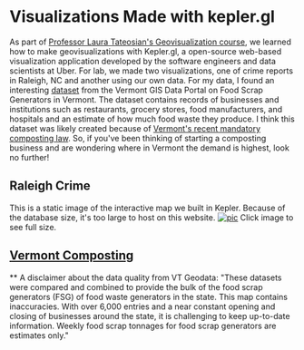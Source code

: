
# Visualizations Made with kepler.gl
As part of [Professor Laura Tateosian's Geovisualization course](https://wolfware.ncsu.edu/courses/details/?sis_id=SIS:2020:1:1:GIS:715:001), we learned how to make geovisualizations with Kepler.gl, a open-source web-based visualization application developed by the software engineers and data scientists at Uber. For lab, we made two visualizations, one of crime reports in Raleigh, NC and another using our own data. For my data, I found an interesting [dataset](https://geodata.vermont.gov/datasets/VTANR::food-scrap-generators) from the Vermont GIS Data Portal on Food Scrap Generators in Vermont. The dataset contains records of businesses and institutions such as restaurants, grocery stores, food manufacturers, and hospitals and an estimate of how much food waste they produce. I think this dataset was likely created because of [Vermont's recent mandatory composting law](https://dec.vermont.gov/waste-management/solid/materials-mgmt/organic-materials). So, if you've been thinking of starting a composting business and are wondering where in Vermont the demand is highest, look no further!

## Raleigh Crime
This is a static image of the interactive map we built in Kepler. Because of the database size, it's too large to host on this website. 
[![pic](https://chaedri.github.io/images/kepler-gl.png)](https://chaedri.github.io/images/kepler-gl.png)
Click image to see full size.


## [Vermont Composting](kepler_VT.html)

** A disclaimer about the data quality from VT Geodata: "These datasets were compared and combined to provide the bulk of the food scrap generators (FSG) of food waste generators in the state. This map contains inaccuracies. With over 6,000 entries and a near constant opening and closing of businesses around the state, it is challenging to keep up-to-date information. Weekly food scrap tonnages for food scrap generators are estimates only."